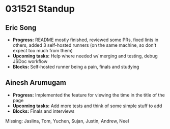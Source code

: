 # 031521 Standup

## Eric Song
- **Progress:** README mostly finished, reviewed some PRs, fixed lints in others, added 3 self-hosted runners (on the same machine, so don't expect too much from them)
- **Upcoming tasks:** Help where needed w/ merging and testing, debug JSDoc workflow
- **Blocks:** Self-hosted runner being a pain, finals and studying

## Ainesh Arumugam
- **Progress:** Implemented the feature for viewing the time in the title of the page
- **Upcoming tasks:** Add more tests and think of some simple stuff to add
- **Blocks:** Finals and interviews

Missing: Jaslina, Tom, Yuchen, Sujan, Justin, Andrew, Neel
